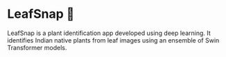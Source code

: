 # LeafSnap 🌿
LeafSnap is a plant identification app developed using deep learning. It identifies Indian native plants from leaf images using an ensemble of Swin Transformer models.

